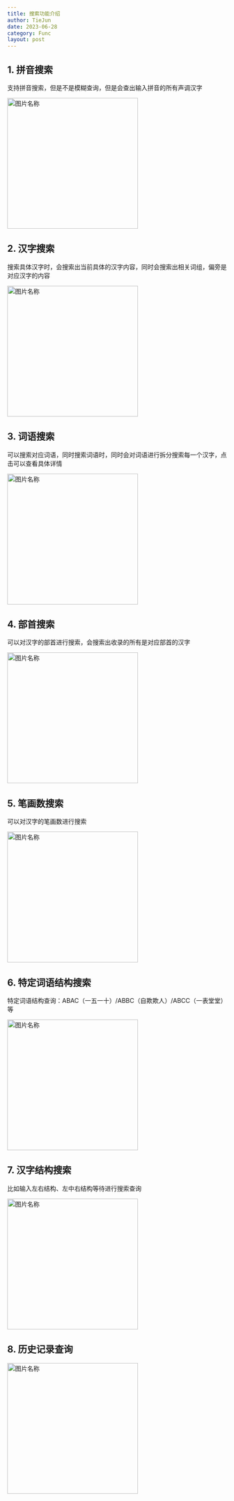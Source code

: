 ```yaml
---
title: 搜索功能介绍
author: TieJun
date: 2023-06-28
category: Func
layout: post
---
```


## 1. 拼音搜索
支持拼音搜索，但是不是模糊查询，但是会查出输入拼音的所有声调汉字

<img alt="图片名称" height="auto" src="https://hanzi-fun.github.io/img/搜索-拼音.webp" width="300"/>

## 2. 汉字搜索
搜索具体汉字时，会搜索出当前具体的汉字内容，同时会搜索出相关词组，偏旁是对应汉字的内容

<img alt="图片名称" height="auto" src="https://hanzi-fun.github.io/img/搜索-汉字.webp" width="300"/>

## 3. 词语搜索
可以搜索对应词语，同时搜索词语时，同时会对词语进行拆分搜索每一个汉字，点击可以查看具体详情

<img alt="图片名称" height="auto" src="https://hanzi-fun.github.io/img/搜索-词语.webp" width="300"/>

## 4. 部首搜索
可以对汉字的部首进行搜索，会搜索出收录的所有是对应部首的汉字

<img alt="图片名称" height="auto" src="https://hanzi-fun.github.io/img/搜索-偏旁部首.webp" width="300"/>

## 5. 笔画数搜索
可以对汉字的笔画数进行搜索

<img alt="图片名称" height="auto" src="https://hanzi-fun.github.io/img/搜索-笔画.webp" width="300"/>

## 6. 特定词语结构搜索
特定词语结构查询：ABAC（一五一十）/ABBC（自欺欺人）/ABCC（一表堂堂）等

<img alt="图片名称" height="auto" src="https://hanzi-fun.github.io/img/搜索-词语结构.webp" width="300"/>

## 7. 汉字结构搜索
比如输入左右结构、左中右结构等待进行搜索查询

<img alt="图片名称" height="auto" src="https://hanzi-fun.github.io/img/搜索-拼音.webp" width="300"/>

## 8. 历史记录查询
<img alt="图片名称" height="auto" src="https://hanzi-fun.github.io/img/搜索界面.webp" width="300"/>